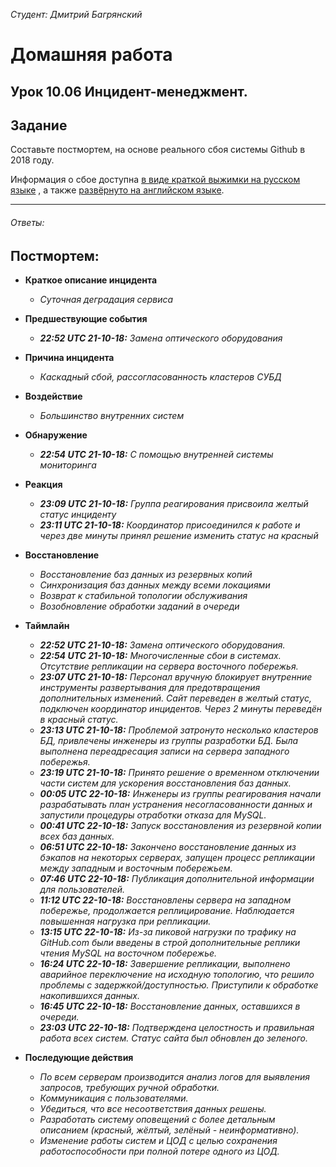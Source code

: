 *Студент: Дмитрий Багрянский*

# Домашняя работа

## Урок 10.06 Инцидент-менеджмент.

## Задание

Составьте постмортем, на основе реального сбоя системы Github в 2018 году.

Информация о сбое доступна [в виде краткой выжимки на русском языке](https://habr.com/ru/post/427301/) , а
также [развёрнуто на английском языке](https://github.blog/2018-10-30-oct21-post-incident-analysis/).

---
###### Ответы:

## Постмортем:

* **Краткое описание инцидента**
    * _Суточная деградация сервиса_


* **Предшествующие события**
    * _**22:52 UTC 21-10-18:** Замена оптического оборудования_


* **Причина инцидента**
    * _Каскадный сбой, рассогласованность кластеров СУБД_


* **Воздействие**
    * _Большинство внутренних систем_


* **Обнаружение**
    * _**22:54 UTC 21-10-18:** С помощью внутренней системы мониторинга_


* **Реакция**
    * _**23:09 UTC 21-10-18:** Группа реагирования присвоила желтый статус инциденту_
    * _**23:11 UTC 21-10-18:** Координатор присоединился к работе и через две минуты принял решение изменить статус на красный_


* **Восстановление**
    * _Восстановление баз данных из резервных копий_
    * _Синхронизация баз данных между всеми локациями_
    * _Возврат к стабильной топологии обслуживания_
    * _Возобновление обработки заданий в очереди_


* **Таймлайн**
    * _**22:52 UTC 21-10-18:** Замена оптического оборудования._
    * _**22:54 UTC 21-10-18:** Многочисленные сбои в системах. Отсутствие репликации на сервера восточного побережья._
    * _**23:07 UTC 21-10-18:** Персонал вручную блокирует внутренние инструменты развертывания для предотвращения дополнительных изменений. Сайт переведен в желтый статус, подключен координатор инцидентов. Через 2 минуты переведён в красный статус._
    * _**23:13 UTC 21-10-18:** Проблемой затронуто несколько кластеров БД, привлечены инженеры из группы разработки БД. Была выполнена переадресация записи на сервера западного побережья._
    * _**23:19 UTC 21-10-18:** Принято решение о временном отключении части систем для ускорения восстановления баз данных._
    * _**00:05 UTC 22-10-18:** Инженеры из группы реагирования начали разрабатывать план устранения несогласованности данных и запустили процедуры отработки отказа для MySQL._
    * _**00:41 UTC 22-10-18:** Запуск восстановления из резервной копии всех баз данных._
    * _**06:51 UTC 22-10-18:** Закончено восстановление данных из бэкапов на некоторых серверах, запущен процесс репликации между западным и восточным побережьем._
    * _**07:46 UTC 22-10-18:** Публикация дополнительной информации для пользователей._
    * _**11:12 UTC 22-10-18:** Восстановлены сервера на западном побережье, продолжается реплицирование. Наблюдается повышенная нагрузка при репликации._
    * _**13:15 UTC 22-10-18:** Из-за пиковой нагрузки по трафику на GitHub.com были введены в строй дополнительные реплики чтения MySQL на восточном побережье._
    * _**16:24 UTC 22-10-18:** Завершение репликации, выполнено аварийное переключение на исходную топологию, что решило проблемы с задержкой/доступностью. Приступили к обработке накопившихся данных._
    * _**16:45 UTC 22-10-18:** Восстановление данных, оставшихся в очереди._
    * _**23:03 UTC 22-10-18:** Подтверждена целостность и правильная работа всех систем. Статус сайта был обновлен до зеленого._


* **Последующие действия**
    * _По всем серверам производится анализ логов для выявления запросов, требующих ручной обработки._
    * _Коммуникация с пользователями._
    * _Убедиться, что все несоответствия данных решены._
    * _Разработать систему оповещений с более детальным описанием (красный, жёлтый, зелёный - неинформативно)._
    * _Изменение работы систем и ЦОД с целью сохранения работоспособности при полной потере одного из ЦОД._

